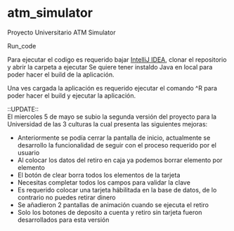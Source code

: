 # atm_simulator
Proyecto Universitario ATM Simulator

Run_code

Para ejecutar el codigo es requerido bajar <a href="https://www.jetbrains.com/idea/">IntelliJ IDEA</a>, clonar el repositorio y abrir la carpeta a ejecutar
Se quiere tener instaldo Java en local para poder hacer el build de la aplicación.

Una ves cargada la aplicación es requerido ejecutar el comando ^R para poder hacer el build y ejecutar la aplicación.


::UPDATE::<br>
El miercoles 5 de mayo se subio la segunda versión del proyecto para la Universidad de las 3 culturas la cual presenta las siguientes mejoras:

- Anteriormente se podía cerrar la pantalla de inicio, actualmente se desarrollo la funcionalidad de seguir con el proceso requerido por el usuario
- Al colocar los datos del retiro en caja ya podemos borrar elemento por elemento
- El botón de clear borra todos los elementos de la tarjeta 
- Necesitas completar todos los campos para validar la clave
- Es requerido colocar una tarjeta hábilitada en la base de datos, de lo contrario no puedes retirar dinero
- Se añadieron 2 pantallas de animación cuando se ejecuta el retiro
- Solo los botones de deposito a cuenta y retiro sin tarjeta fueron desarrollados para esta versión




